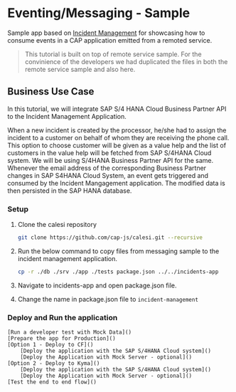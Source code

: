 # Eventing/Messaging - Sample

Sample app based on [Incident Management](https://github.com/cap-js/incidents-app) for showcasing how to consume events in a CAP application emitted from a remoted service.
> This tutorial is built on top of remote service sample. For the convinience of the developers we had duplicated the files in both the remote service sample and also here.

## Business Use Case

In this tutorial, we will integrate SAP S/4 HANA Cloud Business Partner API to the Incident Management Application.

When a new incident is created by the processor, he/she had to assign the incident to a customer on behalf of whom they are receiving the phone call. This option to choose customer will be given as a value help and the list of customers in the value help will be fetched from SAP S/4HANA Cloud system. We will be using S/4HANA Business Partner API for the same.
Whenever the email address of the corresponding Business Partner changes in SAP S4HANA Cloud System, an event gets triggered and consumed by the Incident Mangagement application. The modified data is then persisted in the SAP HANA database.

### Setup

1. Clone the calesi repository

    ```sh
    git clone https://github.com/cap-js/calesi.git --recursive
    ```

2. Run the below command to copy files from messaging sample to the incident management application.

    ```sh
    cp -r ./db ./srv ./app ./tests package.json ../../incidents-app
    ```

3. Navigate to incidents-app and open package.json file.

4. Change the name in package.json file to `incident-management`

### Deploy and Run the application

    [Run a developer test with Mock Data]()
    [Prepare the app for Production]()
    [Option 1 - Deploy to CF]()
        [Deploy the application with the SAP S/4HANA Cloud system]()
        [Deploy the Application with Mock Server - optional]()
    [Option 2 - Deploy to Kyma]()
        [Deploy the application with the SAP S/4HANA Cloud system]()
        [Deploy the Application with Mock Server - optional]()
    [Test the end to end flow]()

   